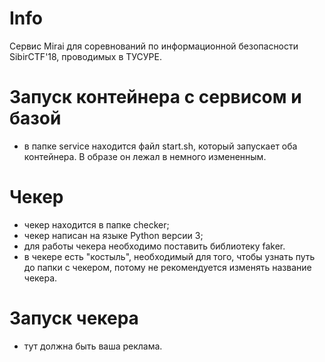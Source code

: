 # Info
Сервис Mirai для соревнований по информационной безопасности SibirCTF'18, проводимых в ТУСУРЕ.
# Запуск контейнера с сервисом и базой
- в папке service находится файл start.sh, который запускает оба контейнера. В образе он лежал в немного измененным.
# Чекер
- чекер находится в папке checker;
- чекер написан на языке Python версии 3;
- для работы чекера необходимо поставить библиотеку faker.
- в чекере есть "костыль", необходимый для того, чтобы узнать путь до папки с чекером, потому не рекомендуется изменять название чекера.
# Запуск чекера
- тут должна быть ваша реклама.
